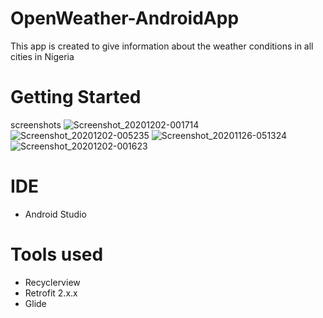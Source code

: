 # OpenWeather-AndroidApp
This app is created to give information about the weather conditions in all cities in Nigeria

# Getting Started 
screenshots
![Screenshot_20201202-001714](https://user-images.githubusercontent.com/56475656/100844972-d2abde00-347c-11eb-9a92-42aa8e0b87f0.png)
![Screenshot_20201202-005235](https://user-images.githubusercontent.com/56475656/100844999-dc354600-347c-11eb-8c85-74814ebce7f5.png)
![Screenshot_20201126-051324](https://user-images.githubusercontent.com/56475656/100845020-e48d8100-347c-11eb-82a4-ad49490f33b1.png)
![Screenshot_20201202-001623](https://user-images.githubusercontent.com/56475656/100845051-ebb48f00-347c-11eb-9244-112be52d1345.png)

# IDE
- Android Studio

# Tools used
- Recyclerview 
- Retrofit 2.x.x
- Glide
